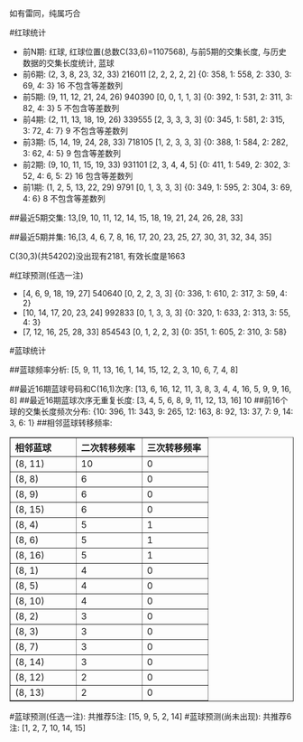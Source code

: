 <!-- 
.. title: 双色球2012039期(2012-04-05)数据分析报告
.. slug: slott-2012039-2012-04-05-report
.. date: 2012-04-06 08:00:00 UTC+08:00
.. tags: Lottery
.. link: 
.. description: 
.. type: text
-->

如有雷同，纯属巧合

<!-- TEASER_END-->

#红球统计

- 前N期: 红球, 红球位置(总数C(33,6)=1107568), 与前5期的交集长度, 与历史数据的交集长度统计, 蓝球
- 前6期: (2, 3, 8, 23, 32, 33) 216011 [2, 2, 2, 2, 2] {0: 358, 1: 558, 2: 330, 3: 69, 4: 3} 16 不包含等差数列
- 前5期: (9, 11, 12, 21, 24, 26) 940390 [0, 0, 1, 1, 3] {0: 392, 1: 531, 2: 311, 3: 82, 4: 3} 5 不包含等差数列
- 前4期: (2, 11, 13, 18, 19, 26) 339555 [2, 3, 3, 3, 3] {0: 345, 1: 581, 2: 315, 3: 72, 4: 7} 9 不包含等差数列
- 前3期: (5, 14, 19, 24, 28, 33) 718105 [1, 2, 3, 3, 3] {0: 388, 1: 584, 2: 282, 3: 62, 4: 5} 9 包含等差数列
- 前2期: (9, 10, 11, 15, 19, 33) 931101 [2, 3, 4, 4, 5] {0: 411, 1: 549, 2: 302, 3: 52, 4: 6, 5: 2} 16 包含等差数列
- 前1期: (1, 2, 5, 13, 22, 29) 9791 [0, 1, 3, 3, 3] {0: 349, 1: 595, 2: 304, 3: 69, 4: 6} 8 不包含等差数列

##最近5期交集:
13,[9, 10, 11, 12, 14, 15, 18, 19, 21, 24, 26, 28, 33]

##最近5期并集:
16,[3, 4, 6, 7, 8, 16, 17, 20, 23, 25, 27, 30, 31, 32, 34, 35]

C(30,3)(共54202)没出现有2181, 
有效长度是1663

#红球预测(任选一注)

- [4, 6, 9, 18, 19, 27] 540640 [0, 2, 2, 3, 3] {0: 336, 1: 610, 2: 317, 3: 59, 4: 2}
- [10, 14, 17, 20, 23, 24] 992833 [0, 1, 3, 3, 3] {0: 320, 1: 633, 2: 313, 3: 55, 4: 3}
- [7, 12, 16, 25, 28, 33] 854543 [0, 1, 2, 2, 3] {0: 351, 1: 605, 2: 310, 3: 58}

#蓝球统计

##蓝球频率分析:
[5, 9, 11, 13, 16, 1, 14, 15, 12, 2, 3, 10, 6, 7, 4, 8]

##最近16期蓝球号码和C(16,1)次序:
[13, 6, 16, 12, 11, 3, 8, 3, 4, 4, 16, 5, 9, 9, 16, 8]
##最近16期蓝球次序无重复长度:
[3, 4, 5, 6, 8, 9, 11, 12, 13, 16] 10
##前16个球的交集长度频次分布:
{10: 396, 11: 343, 9: 265, 12: 163, 8: 92, 13: 37, 7: 9, 14: 3, 6: 1}
##相邻蓝球转移频率:
<table border="1" class="table table-striped dataframe">
  <thead>
    <tr style="text-align: left;">
      <th style="min-width: 100px;">相邻蓝球</th>
      <th style="min-width: 100px;">二次转移频率</th>
      <th style="min-width: 100px;">三次转移频率</th>
    </tr>
  </thead>
  <tbody>
    <tr>
      <td> (8, 11)</td>
      <td> 10</td>
      <td> 0</td>
    </tr>
    <tr>
      <td>  (8, 8)</td>
      <td>  6</td>
      <td> 0</td>
    </tr>
    <tr>
      <td>  (8, 9)</td>
      <td>  6</td>
      <td> 0</td>
    </tr>
    <tr>
      <td> (8, 15)</td>
      <td>  6</td>
      <td> 0</td>
    </tr>
    <tr>
      <td>  (8, 4)</td>
      <td>  5</td>
      <td> 1</td>
    </tr>
    <tr>
      <td>  (8, 6)</td>
      <td>  5</td>
      <td> 1</td>
    </tr>
    <tr>
      <td> (8, 16)</td>
      <td>  5</td>
      <td> 1</td>
    </tr>
    <tr>
      <td>  (8, 1)</td>
      <td>  4</td>
      <td> 0</td>
    </tr>
    <tr>
      <td>  (8, 5)</td>
      <td>  4</td>
      <td> 0</td>
    </tr>
    <tr>
      <td> (8, 10)</td>
      <td>  4</td>
      <td> 0</td>
    </tr>
    <tr>
      <td>  (8, 2)</td>
      <td>  3</td>
      <td> 0</td>
    </tr>
    <tr>
      <td>  (8, 3)</td>
      <td>  3</td>
      <td> 0</td>
    </tr>
    <tr>
      <td>  (8, 7)</td>
      <td>  3</td>
      <td> 0</td>
    </tr>
    <tr>
      <td> (8, 14)</td>
      <td>  3</td>
      <td> 0</td>
    </tr>
    <tr>
      <td> (8, 12)</td>
      <td>  2</td>
      <td> 0</td>
    </tr>
    <tr>
      <td> (8, 13)</td>
      <td>  2</td>
      <td> 0</td>
    </tr>
  </tbody>
</table>
#蓝球预测(任选一注):
共推荐5注: [15, 9, 5, 2, 14]
#蓝球预测(尚未出现):
共推荐6注: [1, 2, 7, 10, 14, 15]

